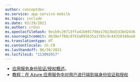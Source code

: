 ```yaml
---
author: conceptdev
ms.service: app-service-mobile
ms.topic: include
ms.date: 03/29/2021
ms.author: crdun
ms.openlocfilehash: 0e1b9c29713ffa41b691798e17023bd333bd2436
ms.sourcegitcommit: 8b38eff08c8743a095635a1765c9c44358340aa8
ms.translationtype: HT
ms.contentlocale: zh-CN
ms.lasthandoff: 06/30/2021
ms.locfileid: "113092917"
---
```

* [应用服务身份验证/授权概述](../articles/app-service/overview-authentication-authorization.md)。
* [教程：在 Azure 应用服务中对用户进行端到端身份验证和授权](../articles/app-service/tutorial-auth-aad.md)